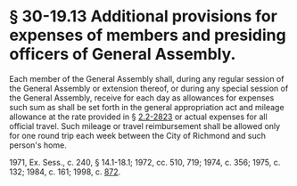 # § 30-19.13 Additional provisions for expenses of members and presiding officers of General Assembly.

<p>Each member of the General Assembly shall, during any regular session of the General Assembly or extension thereof, or during any special session of the General Assembly, receive for each day as allowances for expenses such sum as shall be set forth in the general appropriation act and mileage allowance at the rate provided in § <a href='http://law.lis.virginia.gov/vacode/2.2-2823/'>2.2-2823</a> or actual expenses for all official travel. Such mileage or travel reimbursement shall be allowed only for one round trip each week between the City of Richmond and such person's home.</p><p>1971, Ex. Sess., c. 240, § 14.1-18.1; 1972, cc. 510, 719; 1974, c. 356; 1975, c. 132; 1984, c. 161; 1998, c. <a href='http://lis.virginia.gov/cgi-bin/legp604.exe?981+ful+CHAP0872'>872</a>.</p>
